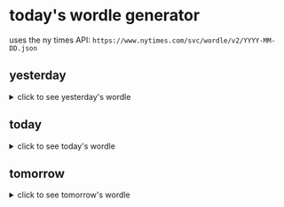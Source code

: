 # today's wordle generator

uses the ny times API: `https://www.nytimes.com/svc/wordle/v2/YYYY-MM-DD.json`

## yesterday

<details>
    <summary>click to see yesterday's wordle</summary>

    boxer

</details>

## today

<details>
    <summary>click to see today's wordle</summary>

    drool

</details>

## tomorrow

<details>
    <summary>click to see tomorrow's wordle</summary>

    funky

</details>
